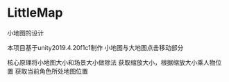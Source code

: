# LittleMap
小地图的设计

本项目基于unity2019.4.20f1c1制作
小地图与大地图点击移动部分

核心原理将小地图大小和场景大小做除法
获取缩放大小，根据缩放大小乘人物位置
获取当前角色所处地图位置
